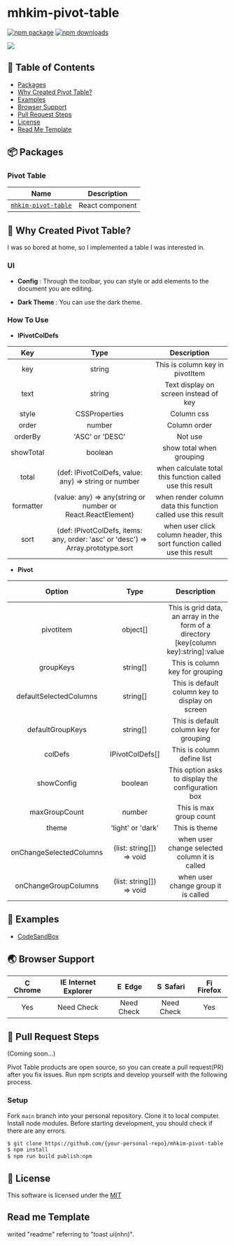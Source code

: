 # mhkim-pivot-table


[![npm package](https://img.shields.io/npm/v/mhkim-pivot-table?style=flat-square)](https://www.npmjs.com/package/mhkim-pivot-table)
[![npm downloads](https://img.shields.io/npm/dt/mhkim-pivot-table?maxAge=2592000)](https://www.npmjs.com/package/mhkim-pivot-table)

<img src="https://user-images.githubusercontent.com/42853144/235080021-a76d6b42-ee66-43e6-bee3-5e97902a1ad4.gif" />


## 🚩 Table of Contents

- [Packages](#-packages)
- [Why Created Pivot Table?](#-why-created-pivot-table)
- [Examples](#-examples)
- [Browser Support](#-browser-support)
- [Pull Request Steps](#-pull-request-steps)
- [License](#-license)
- [Read Me Template](#read-me-template)


## 📦 Packages

### Pivot Table

| Name | Description |
| --- | --- |
| [`mhkim-pivot-table`](https://github.com/kimminhyug/mhkim-pivot-table) | React component |


## 🤖 Why Created Pivot Table?

I was so bored at home, so I implemented a table I was interested in.

### UI
* **Config** : Through the toolbar, you can style or add elements to the document you are editing.
<!-- ![UI](https://user-images.githubusercontent.com/37766175/121808231-767b0f80-cc92-11eb-82a0-433123746982.png) -->

* **Dark Theme** : You can use the dark theme.
<!-- ![UI](https://user-images.githubusercontent.com/37766175/121808649-8136a400-cc94-11eb-8674-812e170ccab5.png) -->

### How To Use

* **IPivotColDefs**

| Key | Type | Description |
| :---------: | :---------: | :---------: |
| key | string | This is column key in pivotItem |
| text | string | Text display on screen instead of key |
| style | CSSProperties |  Column css | 
| order | number | Column order |
| orderBy | 'ASC' or 'DESC' | Not use |
| showTotal | boolean | show total when grouping |
| total | (def: IPivotColDefs, value: any) => string or number |  when calculate total this function called use this result |
| formatter | (value: any) => any(string or number or React.ReactElement) | when render column data this function called use this result |
| sort | (def: IPivotColDefs, items: any, order: 'asc' or 'desc') => Array.prototype.sort | when user click column header,  this sort function called use this result |

* **Pivot**
  
| Option | Type | Description | Default Value |
| :---------: | :---------: | :---------: | :---------: |
| pivotItem | object[] | This is grid data, an array in the form of a directory  </br> [key(column key):string]:value | [] |
| groupKeys | string[] | This is column key for grouping | [] |
| defaultSelectedColumns | string[] | This is default column key to display on screen | [] |
| defaultGroupKeys | string[] | This is default column key for grouping | [] |
| colDefs | IPivotColDefs[] | This is column define list | [] |
| showConfig | boolean | This option asks to display the configuration box | false |
| maxGroupCount | number | This is max group count | 2 |
| theme | 'light' or 'dark' | This is theme | "light" |
| onChangeSelectedColumns | (list: string[]) => void | when user change selected column it is called | null |
| onChangeGroupColumns | (list: string[]) => void | when user change group it is called | null |


## 🐾 Examples

* [CodeSandBox](https://codesandbox.io/s/pivot-sample-r5185x)


## 🌏 Browser Support

| <img src="https://user-images.githubusercontent.com/1215767/34348387-a2e64588-ea4d-11e7-8267-a43365103afe.png" alt="Chrome" width="16px" height="16px" /> Chrome | <img src="https://user-images.githubusercontent.com/1215767/34348590-250b3ca2-ea4f-11e7-9efb-da953359321f.png" alt="IE" width="16px" height="16px" /> Internet Explorer | <img src="https://user-images.githubusercontent.com/1215767/34348380-93e77ae8-ea4d-11e7-8696-9a989ddbbbf5.png" alt="Edge" width="16px" height="16px" /> Edge | <img src="https://user-images.githubusercontent.com/1215767/34348394-a981f892-ea4d-11e7-9156-d128d58386b9.png" alt="Safari" width="16px" height="16px" /> Safari | <img src="https://user-images.githubusercontent.com/1215767/34348383-9e7ed492-ea4d-11e7-910c-03b39d52f496.png" alt="Firefox" width="16px" height="16px" /> Firefox |
| :---------: | :---------: | :---------: | :---------: | :---------: |
| Yes | Need Check | Need Check | Need Check | Yes |


## 🔧 Pull Request Steps

(Coming soon...)

Pivot Table products are open source, so you can create a pull request(PR) after you fix issues. Run npm scripts and develop yourself with the following process.

### Setup

Fork `main` branch into your personal repository. Clone it to local computer. Install node modules. Before starting development, you should check if there are any errors.

```sh
$ git clone https://github.com/{your-personal-repo}/mhkim-pivot-table
$ npm install
$ npm run build publish:npm
```

## 📜 License

This software is licensed under the [MIT](https://www.npmjs.com/package/mhkim-pivot-table)


## Read me Template

writed "readme" referring to "toast ui(nhn)".
